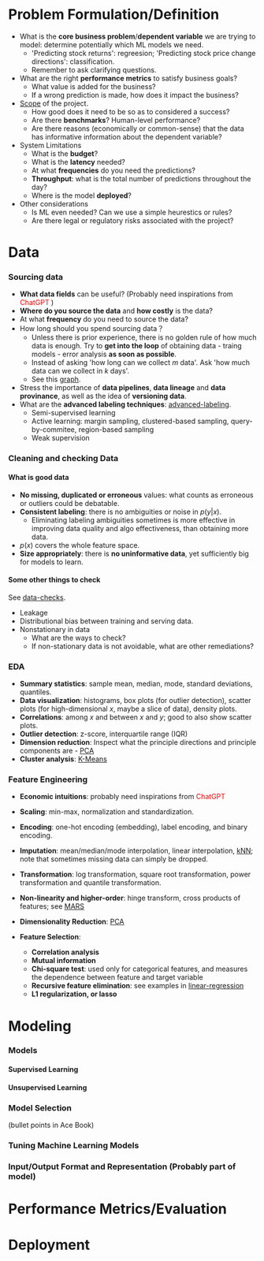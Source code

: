 # Problem Formulation/Definition

- What is the **core business problem**/**dependent variable** we are trying to model: determine potentially which ML models we need.
    - 'Predicting stock returns': regreesion; 'Predicting stock price change directions': classification. 
    - Remember to ask clarifying questions.
- What are the right **performance metrics** to satisfy business goals?
    - What value is added for the business?
    - If a wrong prediction is made, how does it impact the business?
- [Scope](problem-definition/scoping.ipynb) of the project. 
    - How good does it need to be so as to considered a success?
    - Are there **benchmarks**? Human-level performance?
    - Are there reasons (economically or common-sense) that the data has informative information about the dependent variable?
- System Limitations
    - What is the **budget**?
    - What is the **latency** needed?
    - At what **frequencies** do you need the predictions?
    - **Throughput**: what is the total number of predictions throughout the day?
    - Where is the model **deployed**?
- Other considerations
    - Is ML even needed? Can we use a simple heurestics or rules?
    - Are there legal or regulatory risks associated with the project?

# Data

### Sourcing data
- **What data fields** can be useful? (Probably need inspirations from <font color=red> ChatGPT </font>)
- **Where do you source the data** and **how costly** is the data?
- At what **frequency** do you need to source the data?
- How long should you spend sourcing data？
    - Unless there is prior experience, there is no golden rule of how much data is enough. Try to **get into the loop** of obtaining data - traing models - error analysis **as soon as possible**.
    - Instead of asking 'how long can we collect $m$ data'. Ask 'how much data can we collect in $k$ days'.
    - See this [graph](data/time-getting-data.ipynb).
- Stress the importance of **data pipelines**, **data lineage** and **data provinance**, as well as the idea of **versioning data**.
- What are the **advanced labeling techniques**: [advanced-labeling](data/advanced-labeling.ipynb).
    - Semi-supervised learning
    - Active learning: margin sampling, clustered-based sampling, query-by-commitee, region-based sampling
    - Weak supervision

### Cleaning and checking Data

#### What is good data
- **No missing, duplicated or erroneous** values: what counts as erroneous or outliers could be debatable.
- **Consistent labeling**: there is no ambiguities or noise in $p(y|x)$. 
    - Eliminating labeling ambiguities sometimes is more effective in improving data quality and algo effectiveness, than obtaining more data.
- $p(x)$ covers the whole feature space.
- **Size appropriately**: there is **no uninformative data**, yet sufficiently big for models to learn.

#### Some other things to check
See [data-checks](data/data-checks.ipynb).
- Leakage
- Distributional bias between training and serving data.
- Nonstationary in data
    - What are the ways to check?
    - If non-stationary data is not avoidable, what are other remediations?

    
### EDA

- **Summary statistics**: sample mean, median, mode, standard deviations, quantiles.
- **Data visualization**: histograms, box plots (for outlier detection), scatter plots (for high-dimensional $x$, maybe a slice of data), density plots.
- **Correlations**: among $x$ and between $x$ and $y$; good to also show scatter plots.
- **Outlier detection**: z-score, interquartile range (IQR)
- **Dimension reduction**: Inspect what the principle directions and principle components are - [PCA](../unsupervised-learning/PCA.ipynb)
- **Cluster analysis**: [K-Means](unsupervised-learning/Kmeans.ipynb)

### Feature Engineering

- **Economic intuitions**: probably need inspirations from <font color=red> ChatGPT </font>

- **Scaling**: min-max, normalization and standardization.

- **Encoding**: one-hot encoding (embedding), label encoding, and binary encoding.

- **Imputation**: mean/median/mode interpolation, linear interpolation, [kNN](../../supervised_learning/kNN.ipynb); note that sometimes missing data can simply be dropped.

- **Transformation**: log transformation, square root transformation, power transformation and quantile transformation.

- **Non-linearity and higher-order**: hinge transform, cross products of features; see [MARS](../../supervised_learning/MARS.ipynb)

- **Dimensionality Reduction**: [PCA](../unsupervised-learning/PCA.ipynb)

- **Feature Selection**: 
    - **Correlation analysis**
    - **Mutual information**
    - **Chi-square test**: used only for categorical features, and measures the dependence between feature and target variable
    - **Recursive feature elimination**: see examples in [linear-regression](../../supervised-learning/linear-regression.ipynb)
    - **L1 regularization, or lasso**
 

# Modeling

### Models

#### Supervised Learning

#### Unsupervised Learning

### Model Selection

(bullet points in Ace Book)

### Tuning Machine Learning Models

### Input/Output Format and Representation (Probably part of model)

# Performance Metrics/Evaluation

# Deployment
